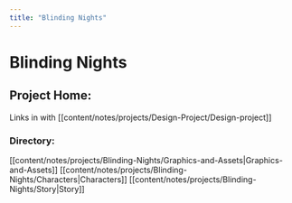 ```yaml
---
title: "Blinding Nights"
---
```


# Blinding Nights

## Project Home:
Links in with [[content/notes/projects/Design-Project/Design-project]]

### Directory:
[[content/notes/projects/Blinding-Nights/Graphics-and-Assets|Graphics-and-Assets]]
[[content/notes/projects/Blinding-Nights/Characters|Characters]]
[[content/notes/projects/Blinding-Nights/Story|Story]]
